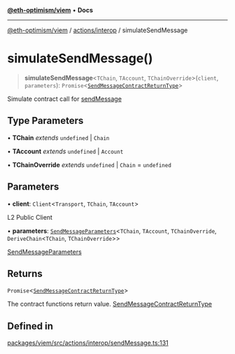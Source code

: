 [**@eth-optimism/viem**](../../../README.md) • **Docs**

***

[@eth-optimism/viem](../../../README.md) / [actions/interop](../README.md) / simulateSendMessage

# simulateSendMessage()

> **simulateSendMessage**\<`TChain`, `TAccount`, `TChainOverride`\>(`client`, `parameters`): `Promise`\<[`SendMessageContractReturnType`](../type-aliases/SendMessageContractReturnType.md)\>

Simulate contract call for [sendMessage](sendMessage.md)

## Type Parameters

• **TChain** *extends* `undefined` \| `Chain`

• **TAccount** *extends* `undefined` \| `Account`

• **TChainOverride** *extends* `undefined` \| `Chain` = `undefined`

## Parameters

• **client**: `Client`\<`Transport`, `TChain`, `TAccount`\>

L2 Public Client

• **parameters**: [`SendMessageParameters`](../type-aliases/SendMessageParameters.md)\<`TChain`, `TAccount`, `TChainOverride`, `DeriveChain`\<`TChain`, `TChainOverride`\>\>

[SendMessageParameters](../type-aliases/SendMessageParameters.md)

## Returns

`Promise`\<[`SendMessageContractReturnType`](../type-aliases/SendMessageContractReturnType.md)\>

The contract functions return value. [SendMessageContractReturnType](../type-aliases/SendMessageContractReturnType.md)

## Defined in

[packages/viem/src/actions/interop/sendMessage.ts:131](https://github.com/ethereum-optimism/ecosystem/blob/8c869dbb3cc282dd35a61a60d7a8a9cae4a14cae/packages/viem/src/actions/interop/sendMessage.ts#L131)
